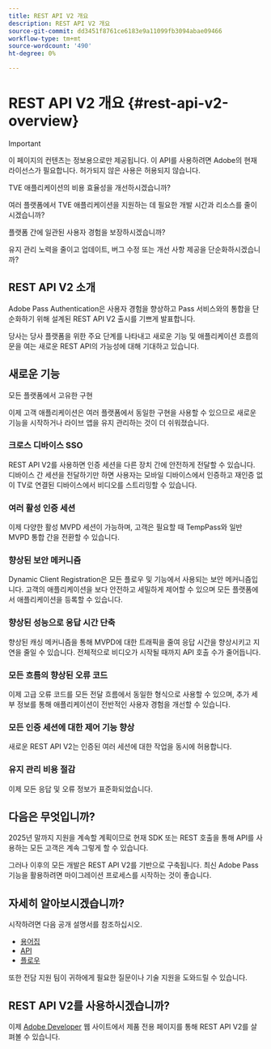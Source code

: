 ```yaml
---
title: REST API V2 개요
description: REST API V2 개요
source-git-commit: dd3451f8761ce6183e9a11099fb3094abae09466
workflow-type: tm+mt
source-wordcount: '490'
ht-degree: 0%

---
```


# REST API V2 개요 {#rest-api-v2-overview}

>[!IMPORTANT]
>
> 이 페이지의 컨텐츠는 정보용으로만 제공됩니다. 이 API를 사용하려면 Adobe의 현재 라이선스가 필요합니다. 허가되지 않은 사용은 허용되지 않습니다.

TVE 애플리케이션의 비용 효율성을 개선하시겠습니까?

여러 플랫폼에서 TVE 애플리케이션을 지원하는 데 필요한 개발 시간과 리소스를 줄이시겠습니까?

플랫폼 간에 일관된 사용자 경험을 보장하시겠습니까?

유지 관리 노력을 줄이고 업데이트, 버그 수정 또는 개선 사항 제공을 단순화하시겠습니까?

## REST API V2 소개

Adobe Pass Authentication은 사용자 경험을 향상하고 Pass 서비스와의 통합을 단순화하기 위해 설계된 REST API V2 출시를 기쁘게 발표합니다.

당사는 당사 플랫폼을 위한 주요 단계를 나타내고 새로운 기능 및 애플리케이션 흐름의 문을 여는 새로운 REST API의 가능성에 대해 기대하고 있습니다.

## 새로운 기능

모든 플랫폼에서 고유한 구현

이제 고객 애플리케이션은 여러 플랫폼에서 동일한 구현을 사용할 수 있으므로 새로운 기능을 시작하거나 라이브 앱을 유지 관리하는 것이 더 쉬워졌습니다.

### 크로스 디바이스 SSO

REST API V2를 사용하면 인증 세션을 다른 장치 간에 안전하게 전달할 수 있습니다. 디바이스 간 세션을 전달하기만 하면 사용자는 모바일 디바이스에서 인증하고 재인증 없이 TV로 연결된 디바이스에서 비디오를 스트리밍할 수 있습니다.

### 여러 활성 인증 세션

이제 다양한 활성 MVPD 세션이 가능하며, 고객은 필요할 때 TempPass와 일반 MVPD 통합 간을 전환할 수 있습니다.

### 향상된 보안 메커니즘

Dynamic Client Registration은 모든 플로우 및 기능에서 사용되는 보안 메커니즘입니다. 고객의 애플리케이션을 보다 안전하고 세밀하게 제어할 수 있으며 모든 플랫폼에서 애플리케이션을 등록할 수 있습니다.

### 향상된 성능으로 응답 시간 단축

향상된 캐싱 메커니즘을 통해 MVPD에 대한 트래픽을 줄여 응답 시간을 향상시키고 지연을 줄일 수 있습니다. 전체적으로 비디오가 시작될 때까지 API 호출 수가 줄어듭니다.

### 모든 흐름의 향상된 오류 코드

이제 고급 오류 코드를 모든 전달 흐름에서 동일한 형식으로 사용할 수 있으며, 추가 세부 정보를 통해 애플리케이션이 전반적인 사용자 경험을 개선할 수 있습니다.

### 모든 인증 세션에 대한 제어 기능 향상

새로운 REST API V2는 인증된 여러 세션에 대한 작업을 동시에 허용합니다.

### 유지 관리 비용 절감

이제 모든 응답 및 오류 정보가 표준화되었습니다.

## 다음은 무엇입니까?

2025년 말까지 지원을 계속할 계획이므로 현재 SDK 또는 REST 호출을 통해 API를 사용하는 모든 고객은 계속 그렇게 할 수 있습니다.

그러나 이후의 모든 개발은 REST API V2를 기반으로 구축됩니다. 최신 Adobe Pass 기능을 활용하려면 마이그레이션 프로세스를 시작하는 것이 좋습니다.

## 자세히 알아보시겠습니까?

시작하려면 다음 공개 설명서를 참조하십시오.

- [용어집](rest-api-v2-glossary.md)
- [API](./apis/rest-api-v2-apis-overview.md)
- [플로우](./flows/rest-api-v2-flows-overview.md)

또한 전담 지원 팀이 귀하에게 필요한 질문이나 기술 지원을 도와드릴 수 있습니다.

## REST API V2를 사용하시겠습니까?

이제 [Adobe Developer](https://developer.adobe.com/adobe-pass/) 웹 사이트에서 제품 전용 페이지를 통해 REST API V2를 살펴볼 수 있습니다.
